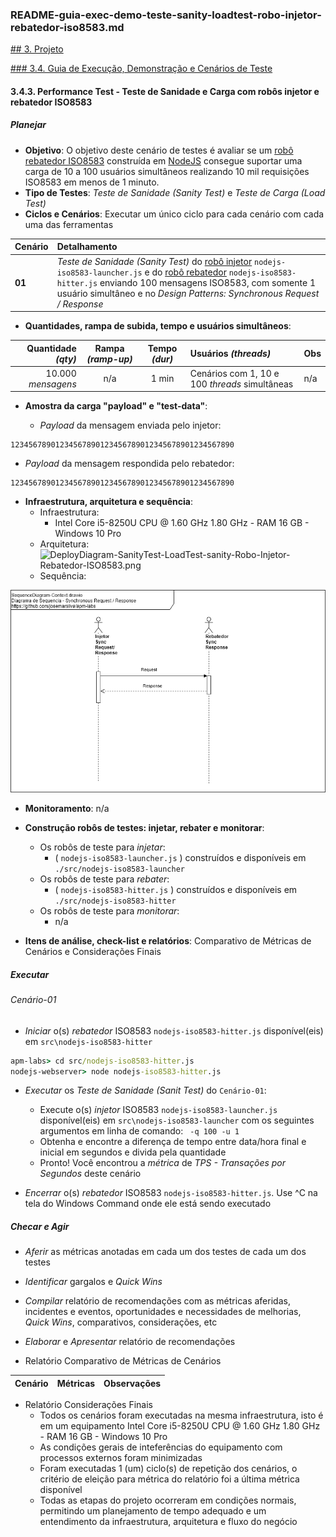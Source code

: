 ### README-guia-exec-demo-teste-sanity-loadtest-robo-injetor-rebatedor-iso8583.md

[## 3. Projeto](./../README.md#3-projeto)

[### 3.4. Guia de Execução, Demonstração e Cenários de Teste](./../README.md#34-guia-de-execução-demonstração-e-cenários-de-teste)

#### 3.4.3. Performance Test - Teste de Sanidade e Carga com robôs injetor e rebatedor ISO8583

##### Planejar

* **Objetivo**: O objetivo deste cenário de testes é avaliar se um <ins>robô rebatedor ISO8583</ins> construída em <ins>NodeJS</ins> consegue suportar uma carga de 10 a 100 usuários simultâneos realizando 10 mil requisições ISO8583 em menos de 1 minuto. 
* **Tipo de Testes**: *Teste de Sanidade (Sanity Test)* e *Teste de Carga (Load Test)*
* **Ciclos e Cenários**: Executar um único ciclo para cada cenário com cada uma das ferramentas

| Cenário | Detalhamento |
| :------ | :---         |
| **01**  | *Teste de Sanidade (Sanity Test)* do <ins>robô injetor</ins> `nodejs-iso8583-launcher.js` e do <ins>robô rebatedor</ins> `nodejs-iso8583-hitter.js` enviando 100 mensagens ISO8583, com somente 1 usuário simultâneo e no _Design Patterns: Synchronous Request / Response_ |

* **Quantidades, rampa de subida, tempo e usuários simultâneos**:

| Quantidade _(qty)_       | Rampa _(ramp-up)_ | Tempo _(dur)_ | Usuários _(threads)_ | Obs  |
| ---:                     | :---:             | :---:         | :---                 | :--- |
| 10.000 _mensagens_       | n/a               | 1 min         | Cenários com 1, 10 e 100  _threads_ simultâneas | n/a  |


* **Amostra da carga "payload" e "test-data"**:

  * *Payload* da mensagem enviada pelo injetor:

```iso8583
12345678901234567890123456789012345678901234567890
```

  * *Payload* da mensagem respondida pelo rebatedor:

```iso8583
12345678901234567890123456789012345678901234567890
```


* **Infraestrutura, arquitetura e sequência**:
  * Infraestrutura:
    * Intel Core i5-8250U CPU @ 1.60 GHz 1.80 GHz - RAM 16 GB - Windows 10 Pro
  * Arquitetura:
![DeployDiagram-SanityTest-LoadTest-sanity-Robo-Injetor-Rebatedor-ISO8583.png](./uml-diagrams/DeployDiagram-SanityTest-LoadTest-sanity-Robo-Injetor-Rebatedor-ISO8583.png) 
  * Sequência:

![SequenceDiagram-Context-SynchronousRequestResponse.png](./uml-diagrams/SequenceDiagram-Context-SynchronousRequestResponse.png) 


* **Monitoramento**: n/a

* **Construção robôs de testes: injetar, rebater e monitorar**:
  * Os robôs de teste para _injetar_:
      * ( `nodejs-iso8583-launcher.js` ) construídos e disponíveis em `./src/nodejs-iso8583-launcher`
  * Os robôs de teste para _rebater_:
      * ( `nodejs-iso8583-hitter.js` ) construídos e disponíveis em `./src/nodejs-iso8583-hitter`
  * Os robôs de teste para _monitorar_:
    * n/a

* **Itens de análise, check-list e relatórios**: Comparativo de Métricas de Cenários e Considerações Finais

##### Executar

###### Cenário-01

* *Iniciar* o(s) _rebatedor_ ISO8583  `nodejs-iso8583-hitter.js` disponível(eis) em `src\nodejs-iso8583-hitter`

```cmd
apm-labs> cd src/nodejs-iso8583-hitter.js
nodejs-webserver> node nodejs-iso8583-hitter.js
```

* *Executar* os *Teste de Sanidade (Sanit Test)* do `Cenário-01`:
  * Execute o(s) _injetor_ ISO8583 `nodejs-iso8583-launcher.js` disponível(eis) em `src\nodejs-iso8583-launcher` com os seguintes argumentos em linha de comando: ` -q 100 -u 1`
  * Obtenha e encontre a diferença de tempo entre data/hora final e inicial em segundos e divida pela quantidade
  * Pronto! Você encontrou a *métrica* de *TPS - Transações por Segundos* deste cenário

* *Encerrar* o(s) _rebatedor_ ISO8583 `nodejs-iso8583-hitter.js`. Use ^C na tela do Windows Command onde ele está sendo executado

##### Checar e Agir

* *Aferir* as métricas anotadas em cada um dos testes de cada um dos testes
* *Identificar* gargalos e _Quick Wins_
* *Compilar* relatório de recomendações com as métricas aferidas, incidentes e eventos, oportunidades e necessidades de melhorias, _Quick Wins_, comparativos, considerações, etc
* *Elaborar* e *Apresentar* relatório de recomendações

* Relatório Comparativo de Métricas de Cenários

| Cenário | Métricas     | Observações  |
| :------ | :---         | :---         |


* Relatório Considerações Finais
  * Todos os cenários foram executadas na mesma infraestrutura, isto é em um equipamento Intel Core i5-8250U CPU @ 1.60 GHz 1.80 GHz - RAM 16 GB - Windows 10 Pro
  * As condições gerais de inteferências do equipamento com processos externos foram minimizadas
  * Foram executadas 1 (um) ciclo(s) de repetição dos cenários, o critério de eleição para métrica do relatório foi a última métrica disponível
  * Todas as etapas do projeto ocorreram em condições normais, permitindo um planejamento de tempo adequado e um entendimento da infraestrutura, arquitetura e fluxo do negócio
